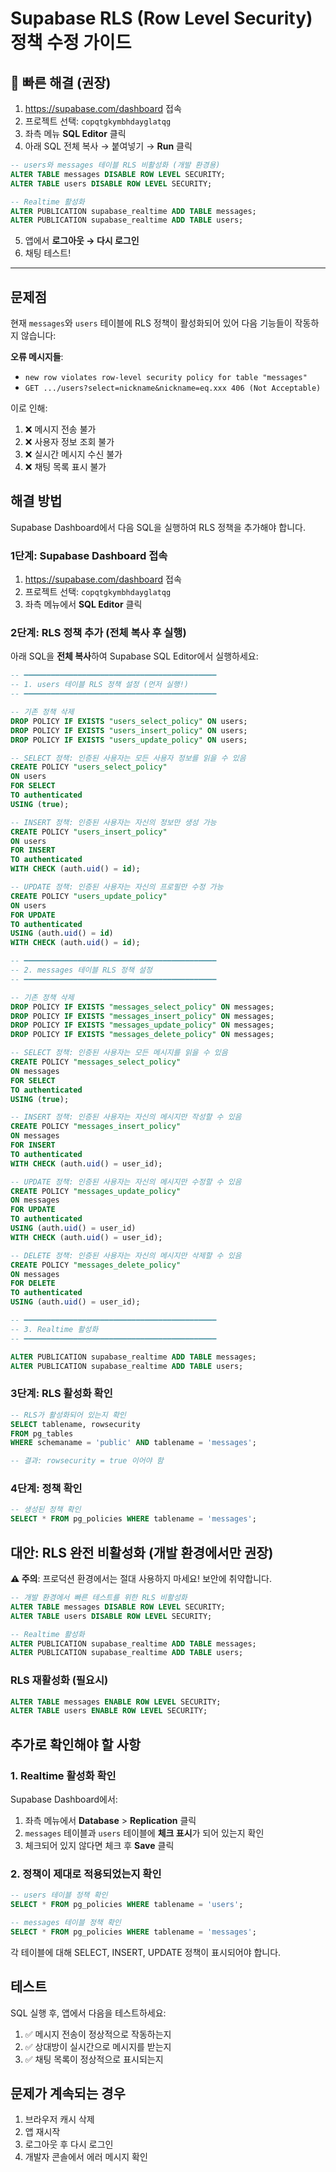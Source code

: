 # Supabase RLS (Row Level Security) 정책 수정 가이드

## 🚀 빠른 해결 (권장)

1. https://supabase.com/dashboard 접속
2. 프로젝트 선택: `copqtgkymbhdayglatqg`
3. 좌측 메뉴 **SQL Editor** 클릭
4. 아래 SQL 전체 복사 → 붙여넣기 → **Run** 클릭

```sql
-- users와 messages 테이블 RLS 비활성화 (개발 환경용)
ALTER TABLE messages DISABLE ROW LEVEL SECURITY;
ALTER TABLE users DISABLE ROW LEVEL SECURITY;

-- Realtime 활성화
ALTER PUBLICATION supabase_realtime ADD TABLE messages;
ALTER PUBLICATION supabase_realtime ADD TABLE users;
```

5. 앱에서 **로그아웃 → 다시 로그인**
6. 채팅 테스트!

---

## 문제점

현재 `messages`와 `users` 테이블에 RLS 정책이 활성화되어 있어 다음 기능들이 작동하지 않습니다:

**오류 메시지들**:
- `new row violates row-level security policy for table "messages"`
- `GET .../users?select=nickname&nickname=eq.xxx 406 (Not Acceptable)`

이로 인해:
1. ❌ 메시지 전송 불가
2. ❌ 사용자 정보 조회 불가
3. ❌ 실시간 메시지 수신 불가
4. ❌ 채팅 목록 표시 불가

## 해결 방법

Supabase Dashboard에서 다음 SQL을 실행하여 RLS 정책을 추가해야 합니다.

### 1단계: Supabase Dashboard 접속

1. https://supabase.com/dashboard 접속
2. 프로젝트 선택: `copqtgkymbhdayglatqg`
3. 좌측 메뉴에서 **SQL Editor** 클릭

### 2단계: RLS 정책 추가 (전체 복사 후 실행)

아래 SQL을 **전체 복사**하여 Supabase SQL Editor에서 실행하세요:

```sql
-- ━━━━━━━━━━━━━━━━━━━━━━━━━━━━━━━━━━━━━━━━━━━
-- 1. users 테이블 RLS 정책 설정 (먼저 실행!)
-- ━━━━━━━━━━━━━━━━━━━━━━━━━━━━━━━━━━━━━━━━━━━

-- 기존 정책 삭제
DROP POLICY IF EXISTS "users_select_policy" ON users;
DROP POLICY IF EXISTS "users_insert_policy" ON users;
DROP POLICY IF EXISTS "users_update_policy" ON users;

-- SELECT 정책: 인증된 사용자는 모든 사용자 정보를 읽을 수 있음
CREATE POLICY "users_select_policy"
ON users
FOR SELECT
TO authenticated
USING (true);

-- INSERT 정책: 인증된 사용자는 자신의 정보만 생성 가능
CREATE POLICY "users_insert_policy"
ON users
FOR INSERT
TO authenticated
WITH CHECK (auth.uid() = id);

-- UPDATE 정책: 인증된 사용자는 자신의 프로필만 수정 가능
CREATE POLICY "users_update_policy"
ON users
FOR UPDATE
TO authenticated
USING (auth.uid() = id)
WITH CHECK (auth.uid() = id);

-- ━━━━━━━━━━━━━━━━━━━━━━━━━━━━━━━━━━━━━━━━━━━
-- 2. messages 테이블 RLS 정책 설정
-- ━━━━━━━━━━━━━━━━━━━━━━━━━━━━━━━━━━━━━━━━━━━

-- 기존 정책 삭제
DROP POLICY IF EXISTS "messages_select_policy" ON messages;
DROP POLICY IF EXISTS "messages_insert_policy" ON messages;
DROP POLICY IF EXISTS "messages_update_policy" ON messages;
DROP POLICY IF EXISTS "messages_delete_policy" ON messages;

-- SELECT 정책: 인증된 사용자는 모든 메시지를 읽을 수 있음
CREATE POLICY "messages_select_policy"
ON messages
FOR SELECT
TO authenticated
USING (true);

-- INSERT 정책: 인증된 사용자는 자신의 메시지만 작성할 수 있음
CREATE POLICY "messages_insert_policy"
ON messages
FOR INSERT
TO authenticated
WITH CHECK (auth.uid() = user_id);

-- UPDATE 정책: 인증된 사용자는 자신의 메시지만 수정할 수 있음
CREATE POLICY "messages_update_policy"
ON messages
FOR UPDATE
TO authenticated
USING (auth.uid() = user_id)
WITH CHECK (auth.uid() = user_id);

-- DELETE 정책: 인증된 사용자는 자신의 메시지만 삭제할 수 있음
CREATE POLICY "messages_delete_policy"
ON messages
FOR DELETE
TO authenticated
USING (auth.uid() = user_id);

-- ━━━━━━━━━━━━━━━━━━━━━━━━━━━━━━━━━━━━━━━━━━━
-- 3. Realtime 활성화
-- ━━━━━━━━━━━━━━━━━━━━━━━━━━━━━━━━━━━━━━━━━━━

ALTER PUBLICATION supabase_realtime ADD TABLE messages;
ALTER PUBLICATION supabase_realtime ADD TABLE users;
```

### 3단계: RLS 활성화 확인

```sql
-- RLS가 활성화되어 있는지 확인
SELECT tablename, rowsecurity
FROM pg_tables
WHERE schemaname = 'public' AND tablename = 'messages';

-- 결과: rowsecurity = true 이어야 함
```

### 4단계: 정책 확인

```sql
-- 생성된 정책 확인
SELECT * FROM pg_policies WHERE tablename = 'messages';
```

## 대안: RLS 완전 비활성화 (개발 환경에서만 권장)

**⚠️ 주의**: 프로덕션 환경에서는 절대 사용하지 마세요! 보안에 취약합니다.

```sql
-- 개발 환경에서 빠른 테스트를 위한 RLS 비활성화
ALTER TABLE messages DISABLE ROW LEVEL SECURITY;
ALTER TABLE users DISABLE ROW LEVEL SECURITY;

-- Realtime 활성화
ALTER PUBLICATION supabase_realtime ADD TABLE messages;
ALTER PUBLICATION supabase_realtime ADD TABLE users;
```

### RLS 재활성화 (필요시)

```sql
ALTER TABLE messages ENABLE ROW LEVEL SECURITY;
ALTER TABLE users ENABLE ROW LEVEL SECURITY;
```

## 추가로 확인해야 할 사항

### 1. Realtime 활성화 확인

Supabase Dashboard에서:
1. 좌측 메뉴에서 **Database** > **Replication** 클릭
2. `messages` 테이블과 `users` 테이블에 **체크 표시**가 되어 있는지 확인
3. 체크되어 있지 않다면 체크 후 **Save** 클릭

### 2. 정책이 제대로 적용되었는지 확인

```sql
-- users 테이블 정책 확인
SELECT * FROM pg_policies WHERE tablename = 'users';

-- messages 테이블 정책 확인
SELECT * FROM pg_policies WHERE tablename = 'messages';
```

각 테이블에 대해 SELECT, INSERT, UPDATE 정책이 표시되어야 합니다.

## 테스트

SQL 실행 후, 앱에서 다음을 테스트하세요:

1. ✅ 메시지 전송이 정상적으로 작동하는지
2. ✅ 상대방이 실시간으로 메시지를 받는지
3. ✅ 채팅 목록이 정상적으로 표시되는지

## 문제가 계속되는 경우

1. 브라우저 캐시 삭제
2. 앱 재시작
3. 로그아웃 후 다시 로그인
4. 개발자 콘솔에서 에러 메시지 확인
